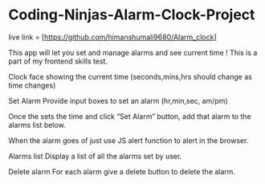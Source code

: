 # Coding-Ninjas-Alarm-Clock-Project

live link = [https://github.com/himanshumali9680/Alarm_clock]


This app will let you set and manage alarms and see current time ! This is a part of my frontend skills test.



Clock face showing the current time (seconds,mins,hrs should change as time changes)

Set Alarm Provide input boxes to set an alarm (hr,min,sec, am/pm)

Once the sets the time and click “Set Alarm” button, add that alarm to the alarms list below.

When the alarm goes of just use JS alert function to alert in the browser.

Alarms list Display a list of all the alarms set by user.

Delete alarm For each alarm give a delete button to delete the alarm.













